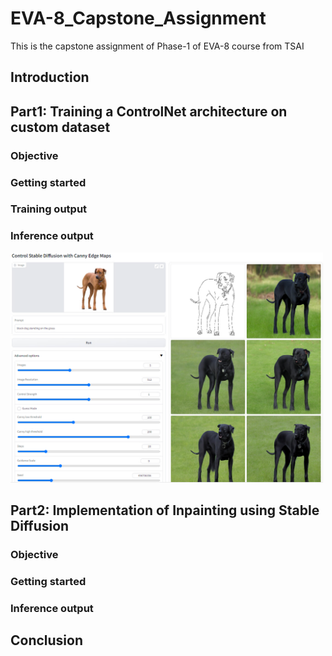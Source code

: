 # EVA-8_Capstone_Assignment
This is the capstone assignment of Phase-1 of EVA-8 course from TSAI

## Introduction

## Part1: Training a ControlNet architecture on custom dataset
### Objective

### Getting started

### Training output

### Inference output
<img src="Part1-training_ControlNet/output_images/output_3.PNG" alt= “” width="500" height="">

## Part2: Implementation of Inpainting using Stable Diffusion

### Objective

### Getting started

### Inference output

## Conclusion